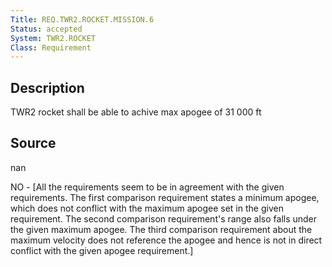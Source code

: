 ```yaml
---
Title: REQ.TWR2.ROCKET.MISSION.6
Status: accepted
System: TWR2.ROCKET
Class: Requirement
---
```


## Description

TWR2 rocket shall be able to achive max apogee of 31 000 ft

## Source

nan


NO - [All the requirements seem to be in agreement with the given requirements. The first comparison requirement states a minimum apogee, which does not conflict with the maximum apogee set in the given requirement. The second comparison requirement's range also falls under the given maximum apogee. The third comparison requirement about the maximum velocity does not reference the apogee and hence is not in direct conflict with the given apogee requirement.]
